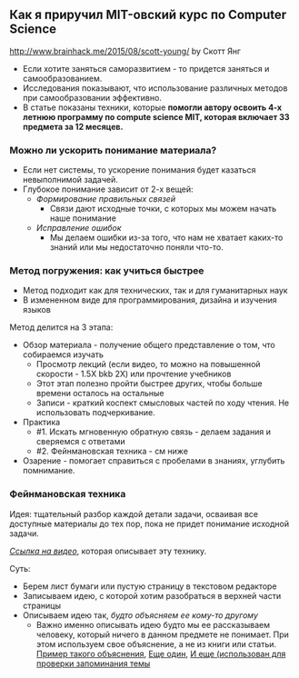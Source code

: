 ## Как я приручил MIT-овский курс по Computer Science
http://www.brainhack.me/2015/08/scott-young/
by Скотт Янг 

* Если хотите заняться саморазвитием - то придется заняться и самообразованием.
* Исследования показывают, что использование различных методов при самообразовании эффективно.
* В статье показаны техники, которые **помогли автору освоить 4-х летнюю программу по compute science MIT, которая включает 33 предмета за 12 месяцев.**

### Можно ли ускорить понимание материала?

* Если нет системы, то ускорение понимания будет казаться невыполнимой задачей.
* Глубокое понимание зависит от 2-х вещей:
  * _Формирование правильных связей_
     * Связи дают исходные точки, с которых мы можем начать наше понимание
  * _Исправление ошибок_
     * Мы делаем ошибки из-за того, что нам не хватает каких-то знаний или мы недостаточно поняли что-то.
  
### Метод погружения: как учиться быстрее

* Метод подходит как для технических, так и для гуманитарных наук
* В измененном виде для программирования, дизайна и изучения языков

Метод делится на 3 этапа:
* Обзор материала - получение общего представление о том, что собираемся изучать
  * Просмотр лекций (если видео, то можно на повышенной скорости - 1.5X bkb 2X) или прочтение учебников
  * Этот этап полезно пройти быстрее других, чтобы больше времени осталось на остальные
  * Записи - краткий коспект смысловых частей по ходу чтения. Не использовать подчеркивание.
* Практика
  * #1. Искать мгновенную обратную связь - делаем задания и сверяемся с ответами
  * #2. Фейнмановская техника - см ниже
* Озарение - помогает справиться с пробелами в знаниях, углубить помнимание.

### Фейнмановская техника

Идея: тщательный разбор каждой детали задачи, осваивая все доступные материалы до тех пор, пока не придет понимание исходной задачи.

_[Ссылка на видео](http://www.youtube.com/watch?v=FrNqSLPaZLc&feature=youtu.be&t=1m17s)_, которая описывает эту технику.

Суть:
 - Берем лист бумаги или пустую страницу в текстовом редакторе
 - Записываем идею, с которой хотим разобраться в верхней части страницы
 - Описываем идею так, _будто объясняем ее кому-то другому_
   * Важно именно описывать идею будто мы ее рассказываем человеку, который ничего в данном предмете не понимает. При этом используем свое объяснение, а не из книги или статьи. [Пример такого объяснения](http://www.scotthyoung.com/mit/photogrammetry.pdf), [Еще один](https://www.scotthyoung.com/mit/machine-vision-notes.pdf), [И еще (использован для проверки запоминания темы](https://www.scotthyoung.com/mit/grid-accel.pdf)
   





  
